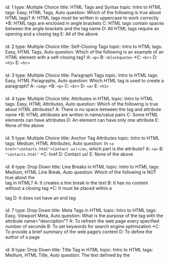 ###
id: 1
type: Multiple Choice
title: HTML Tags and Syntax
topic: Intro to HTML
tags: Easy, HTML Tags, Auto 
question: Which of the following is true about HTML tags?
A: HTML tags must be written in uppercase to work correctly
*B: HTML tags are enclosed in angle brackets
C: HTML tags contain spaces between the angle brackets and the tag name
D: All HTML tags require an opening and a closing tag
E: All of the above
###
id: 2
type: Multiple Choice
title: Self-Closing Tags
topic: Intro to HTML
tags: Easy, HTML Tags, Auto
question: Which of the following is an example of an HTML element with a self-closing tag?
A: `<p>`
B: `<blockquote>`
*C: `<br>`
D: `<h1>`
E: `<hr>`
###
id: 3
type: Multiple Choice
title: Paragraph Tags
topic: Intro to HTML
tags: Easy, HTML Paragraphs, Auto
question: Which HTML tag is used to create a paragraph?
A: `<img>`
*B: `<p>`
C: `<br>`
D: `<a>`
E: `<h1>`
###
id: 4
type: Multiple Choice
title: Attributes in HTML
topic: Intro to HTML
tags: Easy, HTML Attributes, Auto
question: Which of the following is true about HTML attributes?
A: There is no space between the tag and attribute name
*B: HTML attributes are written in name/value pairs
C: Some HTML elements can have attributes
D: An element can have only one attribute
E: None of the above
###
id: 5
type: Multiple Choice
title: Anchor Tag Attributes
topic: Intro to HTML
tags: Medium, HTML Attributes, Auto
question: In `<a href="contacts.html">Contact us!</a>`, which part is the attribute?
A: `<a>`
B: `"contacts.html"`
*C: href
D: Contact us!
E: None of the above
###
id: 6
type: Drop Down
title: Line Breaks in HTML
topic: Intro to HTML
tags: Medium, HTML Line Break, Auto
question: Which of the following is NOT true about the <br> tag in HTML?
A: It creates a line break in the text
B: It has no content without a closing tag
*C: It must be placed within a <p> tag
D: It does not have an end tag
###
id: 7
type: Drop Down
title: Meta Tags in HTML
topic: Intro to HTML
tags: Easy, Viewport Meta, Auto
question: What is the purpose of the <meta> tag with the attribute name="description"?
A: To refresh the web page every specified number of seconds
B: To set keywords for search engine optimization
*C: To provide a brief summary of the web page’s content
D: To define the author of a page
###
id: 8
type: Drop Down
title: Title Tag in HTML
topic: Intro to HTML
tags: Medium, HTML Title, Auto
question: The text defined by the <title> tag appears ___ in a web page.
A: Inside the main content area
*B: As the title in the browser tab, bookmarks, and search engine results
C: As the title
D: At the beginning of each paragraph
###
id: 9
type: Drop Down
title: HTML Line Break Tag
topic: Intro to HTML
tags: Easy, HTML Line Break, Auto
question: The ___ tag is used to create a line break in HTML.
*A: <br>
B: <p>
C: <hr>
D: <h1>
###
id: 10
type: Drop Down
title: Nesting Elements in HTML
topic: Intro to HTML
tags: Medium, Nesting Elements, Auto
question: The ___ tag is used to correctly nest elements to display “HTML” in bold within a paragraph.
A: <strong> <p>HTML</p> </strong>
*B: <p> <strong>HTML</strong> </p>
C: <p> <em>HTML</em> </p>
D: <p>HTML<p> <strong> </strong>
###
id: 11
type: Check Box
title: HTML Structure Essentials
topic: Intro to HTML
tags: Medium, HTML Structure, Auto
question: Select all the components that are essential for a basic HTML structure.
*A: <!DOCTYPE html>
*B: <head>
*C: <body>
D: <footer>
*E: <html>
###
id: 12
type: Check Box
title: HTML Paragraph Tag
topic: Intro to HTML
tags: Medium, HTML Paragraph, Auto
question: Which of the following statements accurately describe the <p> tag?
*A: It groups sentences and sections of text together.
*B: It displays text as a block that starts on a new line.
C: It preserves extra spaces and line breaks in the content.
D: It can be used to format text as preformatted content.
E: Text inside <p> tags is displayed as a continuous line.
###
id: 13
type: Check Box
title: HTML Comments Purpose
topic: Intro to HTML
tags: Easy, HTML Comments, Auto
question: What are the purposes of using comments in HTML?
*A: To help document the HTML source code.
*B: To provide notes for other developers.
C: To style elements on the page.
*D: To assist in debugging HTML code.
E: To ensure elements are displayed on the webpage.
###
id: 14
type: Check Box
title: HTML Document Structure
topic: Intro to HTML
tags: Medium, HTML Structure, Auto
question: Which statements are not true about the structure of an HTML document?
A: The HTML document is divided into head and body sections.
*B: The <head> element contains the visible content of the page.
C: The <title> tag is used to specify the document's title.
*D: The <body> section contains meta information about the page.
E: The HTML document must start with a <html> tag after the DOCTYPE declaration.
###
id: 15
type: Check Box
title: HTML Headings Information
topic: Intro to HTML
tags: Medium, HTML Headings, Auto
question: Which of the following are true about HTML headings?
*A: HTML headings range from <h1> to <h6>, where <h1> is the most important.
*B: Headings are used to structure the content and improve SEO.
C: All headings are treated as inline elements by default.
*D: The <h1> tag is typically used for the main title of the page.
*E: Headings cannot be nested within other elements.
###
id: 16
type: String Input
title: Writing a Heading in HTML
topic: Intro to HTML
tags: Easy, HTML Headings, Auto
question: Write “This is a heading” using the H1 tag
answer: <h1> This is a heading </h1>
###
id: 17
type: String Input
title: Nested HTML Elements
topic: Intro to HTML
tags: Medium, Nesting Elements, Manual
question: Provide an example of properly nested HTML elements using the sentence “My dog is very friendly.” The word “very” should be bold.
answer: <p> My dog is <strong> very </strong> friendly. </p>
###
id: 18
type: String Input
title: Line Break in HTML
topic: Intro to HTML
tags: Easy, HTML Line Break, Auto
question: How would you use the <br> tag to create a line break, so that "Hello" appears on one line and "world!" starts on the next line?
answer: Hello <br> world!
###
id: 19
type: String Input
title: Horizontal Rule in HTML
topic: Intro to HTML
tags: Medium, HTML Horizontal Rule, Auto
question: How would you add a horizontal line between the following two paragraphs? <br>This is the first paragraph.<br>(This is where the horizontal line should go)<br>This is the second paragraph.<br> Write your answer in one sentence.
answer: <p> This is the first paragraph. </p> <hr> <p> This is the second paragraph.</p>
###
id: 20
type: String Input
title: Blockquote in HTML
topic: Intro to HTML
tags: Hard, HTML Blockquote, Auto
question: How would you use the &lt;blockquote&gt; tag to display the following quote from Albert Einstein, with the source link &quot;https//example.com&quot; included as a citation? <br> Quote to format) <br> "Life is like riding a bicycle. To keep your balance, you must keep moving."
answer: <blockquote cite="https//example.com"> Life is like riding a bicycle. To keep your balance, you must keep moving. </blockquote>
###
id: 21
type: Multiple Choice
title: Emphasize Text in HTML
topic: HTML Basic 1
tags: Easy, Tag Name, Auto
question: Which HTML tag is used to emphasize text?
A: &lt;i&gt;
*B: &lt;em&gt;
C: &lt;cite&gt;
D: &lt;strong&gt;
E: None of these
###
id: 22
type: Multiple Choice
title: Creating a Bullet List
topic: HTML Basic 1
tags: Easy, List Tags, Auto
question: What is the correct way to make a bullet list in HTML?
*A: &lt;ul&gt;
B: &lt;ol&gt;
C: &lt;li&gt;
D: &lt;list&gt;
E: All of these
###
id: 23
type: Multiple Choice
title: Image Tag Attribute
topic: HTML Basic 1
tags: Easy, Attribute, Auto
question: Which attribute of the  &lt;img&gt; tag specifies the URL of the image?
A: href
B: link
*C: src
D: alt
E: url
###
id: 24
type: Multiple Choice
title: Anchor Tag Target Attribute
topic: HTML Basic 1
tags: Medium, Anchor Tag Attribute, Auto
question: How do you create a hyperlink in HTML that opens in a new tab?
A: target="_tab"
*B: target="_blank"
C: newtab="true"
D: href="_newtab"
E: None of these
###
id: 25
type: Multiple Choice
title: Paragraph Tag in HTML
topic: HTML Basic 1
tags: Easy, Tag Name, Auto
question: Which HTML tag is used to define a paragraph? 
A: &lt;para&gt;
B: &lt;div&gt;
*C: &lt;p&gt;
D: &lt;span&gt;
E: None of these
###
id: 26
type: String Input
title: Ordered List Creation
topic: HTML Basic 1
tags: Medium, Ordered List, Manual
question: Create an ordered list with the three items Toyota, GMC, RAM. Each item must be displayed in a separate line. 
answer: <ol> <li>Toyota</li> <li>GMC</li> <li>RAM</li> </ol>
###
id: 27
type: String Input
title: Navigation Menu Creation
topic: HTML Basic 1
tags: Medium, Navigation Tag, Auto
question: Create a navigation menu using the &lt;nav&gt; tag that contains a link to "home.html" labeled "Home".
answer: <nav> <a href="home.html">Home</a> </nav>
###
id: 28
type: String Input
title: Adding an Image with Alternate Text
topic: HTML Basic 1
tags: Medium, Image Tag, Auto
question: Insert an image with the alternate text "Orange cat drinking water" and source as "cat.jpg".
answer: <img src="cat.jpg" alt="Orange cat drinking water">
###
id: 29
type: String Input
title: Using Special Characters in HTML
topic: HTML Basic 1
tags: Easy, Special Characters, Auto 
question: Write the following sentence using a paragraph tag:"Tom & Jerry." 
answer: <p>Tom & Jerry</p>
###
id: 30 
type: String Input
title: Bolding words in HTML
topic: HTML Basic 1
tags: Easy, Phrase elements, Manual
question: Bold the word "HTML" in the following sentence "HTML is short for HyperText Markup Language."<br> Note Write the full sentence making only "HTML" bold.
Answer: <HTML> is short for HyperText Markup Language.
###
id: 31
type: Check Box
title: Phrase Elements
topic: HTML Basic 1
tags: Medium, Phrase Tags, Auto 
question: Which of the following tags are phrase elements? (Select all that apply)
*A: &lt;em&gt;
*B: &lt;cite&gt;
C: &lt;header&gt;
D: &lt;title&gt;
*E: &lt;b&gt;
###
id: 32
type: Check Box
title: Creating Lists in HTML
topic: HTML Basic 1
tags: Easy, List Tags, Auto
question: Which HTML tags can be used to create lists? (Select all that apply)
*A: *A:&lt;ul&gt;
B: &lt;head&gt;
*C: &lt;li&gt;
*D: &lt;dl&gt;
E: &lt;p&gt;
###
id: 33
type: Check Box
title: Image Tag Attributes
topic: HTML Basic 1
tags: Medium, Attributes, Auto
question: Which attributes can be applied to an &lt;img&gt; tag? (Select all that apply)
*A: src
*B: alt
C: type
*D: height
*E: width
###
id: 34
type: Check Box
title: HTML5 Structural Elements
topic: HTML Basic 1
tags: Medium, Structure Tags, Auto
question: Which tags are used for HTML5 structural elements? (Select all that apply)
A: &lt;img&gt;
*B: &lt;header&gt;
*C: &lt;section&gt;
D: &lt;a&gt;
E: &lt;span&gt;
###
id: 35
type: Check Box
title: Attributes for Hyperlinks
topic: HTML Basic 1
tags: Medium, Attributes, Auto
question: Which of the following attributes are valid for hyperlinks (&lt;a&gt; tag)? (Select all that apply)
*A: href
B: mailto
C: src
*D: target
E: link
###
id: 36
type: Drop Down
title: Ordered List Tag
topic: HTML Basic 1
tags: Easy, Ordered List Tag, Auto
question: The correct tag to create a numbered list is ___ .
*A: <ol>
B: <ul>
C: <dl>
D: <li>
###
id: 37
type: Drop Down
title: HTML Entity for Less-Than Symbol
topic: HTML Basic 1
tags: Easy, HTML Entity, Auto
question: The ___ HTML entity is used to display a less-than symbol.
*A: &lt;
B: &gt;
C: &copy;
D: &amp;
###
id: 38
type: Drop Down
title: Block-Level Division Tag
topic: HTML Basic 1
tags: Easy, Structural Elements, Auto
question: ___ tag defines a block-level division or section?
*A: <div>
B: <span>
C: <section>
D: <p>
###
id: 39
type: Drop Down
title: Opening Links in a New Tab
topic: HTML Basic 1
tags: Medium, Attribute, Auto
question: The ___ attribute opens a link in a new window or tab
*A: target="_blank"
B: href="_newtab"
C: open="new"
D: newtab="true"
###
id: 40
type: Drop Down
title: Displaying an Image
topic: HTML Basic 1
tags: Easy, Tag Name, Auto
question: The ___ HTML tag is used to display an image
*A: <img>
B: <image>
C: <media>
D: <figure>
###
id: 41
type: Multiple Choice
title: CSS Selector Example
topic: CSS Basic 1
tags: Easy, CSS Syntax, Auto
question: In the CSS rule:<br> h1 { <br> color:blue; <br> }  <br> h1 is an example of:
A: A property
B: A value
*C: A selector
D: A declaration
E: None of the above
###
id: 42
type: Multiple Choice
title: Hexadecimal Color Values
topic: CSS Basic 1
tags: Easy, CSS Colors, Auto
question: What is the correct way to set a color value in CSS using Hexadecimal values?
A: color:hsl(0, 100%, 50%);
B: color:rgb(255, 0, 0);
*C: color:#FF0000;
D: color:red;
E: color:FF0000;
###
id: 43
type: Multiple Choice
title: Inline CSS Location
topic: CSS Basic 1
tags: Easy, Applying CSS, Auto
question: Where is an inline CSS written?
A: Inside the &lt;body&gt; tag
B: Inside the &lt;style&gt; tag within the <head> tag
C: Inside a &lt;link&gt; tag
*D: Inside the element’s style attribute
E: Inside the &lt;head&gt; tag
###
id: 44
type: Multiple Choice
title: Inline CSS Example
topic: CSS Basic 1
tags: Medium, Inline CSS, Auto
question: Which of the following is the correct usage of inline CSS to change the color of a paragraph?
*A: &lt;p style="color:red;"&gt;This is a paragraph.&lt;/p&gt;
B: &lt;p style="color=red;"&gt;This is a paragraph.&lt;/p&gt;
C: &lt;p style:"color:red;"&gt;This is a paragraph.&lt;/p&gt;
D: &lt;p {style="color:red"}&gt;This is a paragraph.&lt;/p&gt;
E: None of the above
###
id: 45
type: Multiple Choice
title: Font Weight Usage
topic: CSS Basic 1
tags: Medium, CSS Text Styling, Auto
question: The following CSS declaration is applied to a paragraph element:<br>p { <br> font-weight:700;  <br>}  <br>What does the font-weight value represent?
A: Light text
B: Normal text
*C: Bold text
D: Extra bold text
E: No visual change
###
